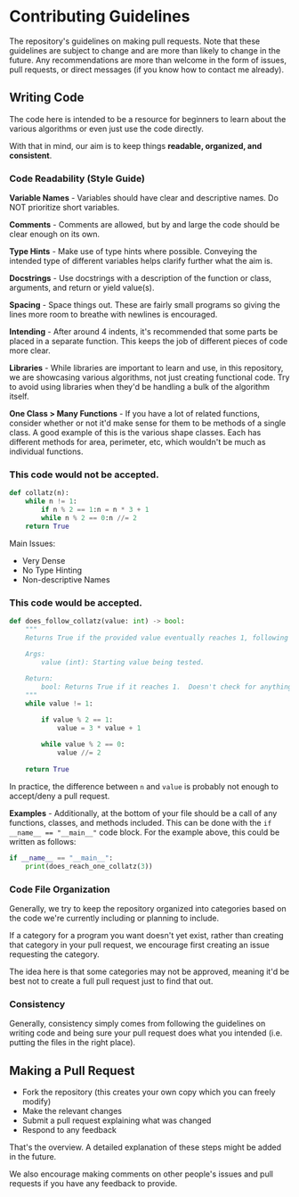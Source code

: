 # Contributing Guidelines

The repository's guidelines on making pull requests.  Note that these guidelines are subject to change and are more than likely to change in the future.  Any recommendations are more than welcome in the form of issues, pull requests, or direct messages (if you know how to contact me already).

## Writing Code

The code here is intended to be a resource for beginners to learn about the various algorithms or even just use the code directly.

With that in mind, our aim is to keep things **readable, organized, and consistent**.

### Code Readability (Style Guide)

**Variable Names** - Variables should have clear and descriptive names.  Do NOT prioritize short variables.

**Comments** - Comments are allowed, but by and large the code should be clear enough on its own.

**Type Hints** - Make use of type hints where possible.  Conveying the intended type of different variables helps clarify further what the aim is.

**Docstrings** - Use docstrings with a description of the function or class, arguments, and return or yield value(s).

**Spacing** - Space things out.  These are fairly small programs so giving the lines more room to breathe with newlines is encouraged.

**Intending** - After around 4 indents, it's recommended that some parts be placed in a separate function.  This keeps the job of different pieces of code more clear.

**Libraries** - While libraries are important to learn and use, in this repository, we are showcasing various algorithms, not just creating functional code.  Try to avoid using libraries when they'd be handling a bulk of the algorithm itself.

**One Class > Many Functions** - If you have a lot of related functions, consider whether or not it'd make sense for them to be methods of a single class.  A good example of this is the various shape classes.  Each has different methods for area, perimeter, etc, which wouldn't be much as individual functions.

### This code would not be accepted.

```py
def collatz(n):
	while n != 1:
		if n % 2 == 1:n = n * 3 + 1
		while n % 2 == 0:n //= 2
	return True
```

Main Issues:

- Very Dense
- No Type Hinting
- Non-descriptive Names

### This code would be accepted.

```py
def does_follow_collatz(value: int) -> bool:
	"""
	Returns True if the provided value eventually reaches 1, following the steps outlined for the Collatz Conjecture.

	Args:
		value (int): Starting value being tested.
	
	Return:
		bool: Returns True if it reaches 1.  Doesn't check for anything else.
	"""
	while value != 1:

		if value % 2 == 1:
			value = 3 * value + 1
		
		while value % 2 == 0:
			value //= 2
	
	return True
```

In practice, the difference between `n` and `value` is probably not enough to accept/deny a pull request.

**Examples** - Additionally, at the bottom of your file should be a call of any functions, classes, and methods included.  This can be done with the `if __name__ == "__main__"` code block. For the example above, this could be written as follows:

```py
if __name__ == "__main__":
	print(does_reach_one_collatz(3))
```

### Code File Organization

Generally, we try to keep the repository organized into categories based on the code we're currently including or planning to include.

If a category for a program you want doesn't yet exist, rather than creating that category in your pull request, we encourage first creating an issue requesting the category.

The idea here is that some categories may not be approved, meaning it'd be best not to create a full pull request just to find that out.

### Consistency

Generally, consistency simply comes from following the guidelines on writing code and being sure your pull request does what you intended (i.e. putting the files in the right place).

## Making a Pull Request

- Fork the repository (this creates your own copy which you can freely modify)
- Make the relevant changes
- Submit a pull request explaining what was changed
- Respond to any feedback

That's the overview.  A detailed explanation of these steps might be added in the future.

We also encourage making comments on other people's issues and pull requests if you have any feedback to provide.